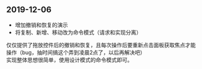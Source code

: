 ## 2019-12-06
- 增加撤销和恢复的演示
- 将复制、新增、移动改为命令模式（请求和实现分离）

仅仅提供了拖放控件后的撤销和恢复，且每次操作后要重新点击面板获取焦点才能操作（bug，抽时间搞这个弄到凌晨2点了，以后再解决吧）  
实现整体思想很简单，使用设计模式的命令模式即可。